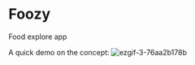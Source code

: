 # Foozy
Food explore app

A quick demo on the concept:
![ezgif-3-76aa2b178b](https://github.com/jeffdeng1314/FoozyFoodApp_iOS/assets/32289287/3a28016b-1049-4ac8-a48f-c737d637489d)

